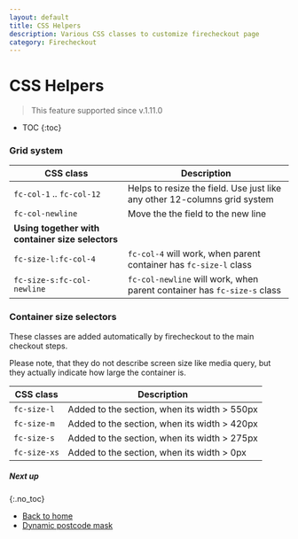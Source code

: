 ```yaml
---
layout: default
title: CSS Helpers
description: Various CSS classes to customize firecheckout page
category: Firecheckout
---
```


# CSS Helpers

> This feature supported since v.1.11.0

* TOC
{:toc}

### Grid system

CSS class                   | Description
----------------------------|--------------------------
`fc-col-1` .. `fc-col-12`   | Helps to resize the field. Use just like any other 12-columns grid system
`fc-col-newline`            | Move the the field to the new line
**Using together with container size selectors** |
`fc-size-l:fc-col-4`        | `fc-col-4` will work, when parent container has `fc-size-l` class
`fc-size-s:fc-col-newline`  | `fc-col-newline` will work, when parent container has `fc-size-s` class

### Container size selectors

These classes are added automatically by firecheckout to the main checkout steps.

Please note, that they do not describe screen size like media query, but they
actually indicate how large the container is.

CSS class   | Description
------------|-----------
`fc-size-l` | Added to the section, when its width > 550px
`fc-size-m` | Added to the section, when its width > 420px
`fc-size-s` | Added to the section, when its width > 275px
`fc-size-xs`| Added to the section, when its width > 0px

##### Next up
{:.no_toc}

 -  [Back to home](/m2/extensions/firecheckout)
 -  [Dynamic postcode mask](/m2/extensions/firecheckout/customization/use-cases/postcode-mask/)
